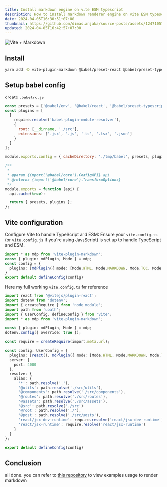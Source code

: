 ```yaml
---
title: Install markdown engine on vite ESM typescript
description: How to install markdown renderer engine on vite ESM typescript
date: 2024-04-05T16:30:51+07:00
thumbnail: https://github.com/dimaslanjaka/source-posts/assets/12471057/fb798a73-27aa-4e74-b063-f72fb66e2596
updated: 2024-04-05T16:42:57+07:00
---
```


![Vite + Markdown](https://github.com/dimaslanjaka/source-posts/assets/12471057/fb798a73-27aa-4e74-b063-f72fb66e2596)



## Install

```bash
yarn add -D vite-plugin-markdown @babel/preset-react @babel/preset-typescript @babel/env
```

## Setup babel config

create `.babelrc.js`

```js
const presets = ['@babel/env', '@babel/react', '@babel/preset-typescript'];
const plugins = [
  [
    require.resolve('babel-plugin-module-resolver'),
    {
      root: [__dirname, './src'],
      extensions: ['.jsx', '.js', '.ts', '.tsx', '.json']
    }
  ]
];

module.exports.config = { cacheDirectory: './tmp/babel', presets, plugins };

/**
 *
 * @param {import('@babel/core').ConfigAPI} api
 * @returns {import('@babel/core').TransformOptions}
 */
module.exports = function (api) {
  api.cache(true);

  return { presets, plugins };
};
```

## Vite configuration

Configure Vite to handle TypeScript and ESM: Ensure your `vite.config.ts` (or `vite.config.js` if you're using JavaScript) is set up to handle TypeScript and ESM.

```ts
import * as mdp from 'vite-plugin-markdown';
const { plugin: mdPlugin, Mode } = mdp;
const config = {
  plugins: [mdPlugin({ mode: [Mode.HTML, Mode.MARKDOWN, Mode.TOC, Mode.REACT] })], // you can change react to Mode.VUE
}
export default defineConfig(config);
```

Here my full working `vite.config.ts` for reference

```ts
import react from '@vitejs/plugin-react';
import dotenv from 'dotenv';
import { createRequire } from 'node:module';
import path from 'upath';
import { UserConfig, defineConfig } from 'vite';
import * as mdp from 'vite-plugin-markdown';

const { plugin: mdPlugin, Mode } = mdp;
dotenv.config({ override: true });

const require = createRequire(import.meta.url);

const config: UserConfig = {
  plugins: [react(), mdPlugin({ mode: [Mode.HTML, Mode.MARKDOWN, Mode.TOC, Mode.REACT] })],
  server: {
    port: 4000
  },
  resolve: {
    alias: {
      '*': path.resolve('.'),
      '@utils': path.resolve('./src/utils'),
      '@components': path.resolve('./src/components'),
      '@routes': path.resolve('./src/routes'),
      '@assets': path.resolve('./src/assets'),
      '@src': path.resolve('./src'),
      '@root': path.resolve('./'),
      '@post': path.resolve('./src/posts'),
      'react/jsx-dev-runtime': require.resolve('react/jsx-dev-runtime'),
      'react/jsx-runtime': require.resolve('react/jsx-runtime')
    }
  }
};

export default defineConfig(config);
```

## Conclusion

all done. you can refer to [this repository](https://github.com/hmsk/vite-plugin-markdown/tree/b7f3e0f789b35437f38d37ea61f8992927c897bf/examples) to view examples usage to render markdown